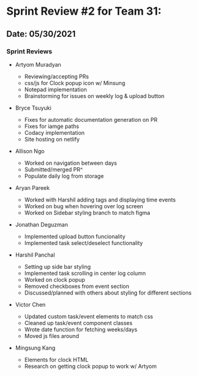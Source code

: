 #  Sprint Review #2 for Team 31:
## Date: 05/30/2021

### Sprint Reviews
- Artyom Muradyan
  - Reviewing/accepting PRs
  - css/js for Clock popup icon w/ Minsung
  - Notepad implementation
  - Brainstorming for issues on weekly log & upload button

- Bryce Tsuyuki
  - Fixes for automatic documentation generation on PR
  - Fixes for iamge paths
  - Codacy implementation
  - Site hosting on netlify
  
- Allison Ngo
  - Worked on navigation between days
  - Submitted/merged PR^
  - Populate daily log from storage

- Aryan Pareek 
  - Worked with Harshil adding tags and displaying time events
  - Worked on bug when hovering over log screen
  - Worked on Sidebar styling branch to match figma

- Jonathan Deguzman 
  - Implemented upload button funcionality
  - Implemented task select/deselect functionality

- Harshil Panchal 
  - Setting up side bar styling
  - Implemented task scrolling in center log column
  - Worked on clock popup
  - Removed checkboxes from event section
  - Discussed/planned with others about styling for different sections

- Victor Chen
  - Updated custom task/event elements to match css
  - Cleaned up task/event component classes
  - Wrote date function for fetching weeks/days
  - Moved js files around

- Mingsung Kang
  - Elements for clock HTML
  - Research on getting clock popup to work w/ Artyom